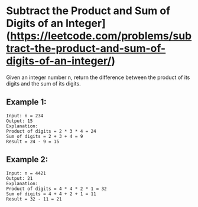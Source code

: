 # Subtract the Product and Sum of Digits of an Integer](https://leetcode.com/problems/subtract-the-product-and-sum-of-digits-of-an-integer/)

Given an integer number n, return the difference between the product of its digits and the sum of its digits.
 

## Example 1:
```
Input: n = 234
Output: 15 
Explanation: 
Product of digits = 2 * 3 * 4 = 24 
Sum of digits = 2 + 3 + 4 = 9 
Result = 24 - 9 = 15
```
## Example 2:
```
Input: n = 4421
Output: 21
Explanation: 
Product of digits = 4 * 4 * 2 * 1 = 32 
Sum of digits = 4 + 4 + 2 + 1 = 11 
Result = 32 - 11 = 21
```
 